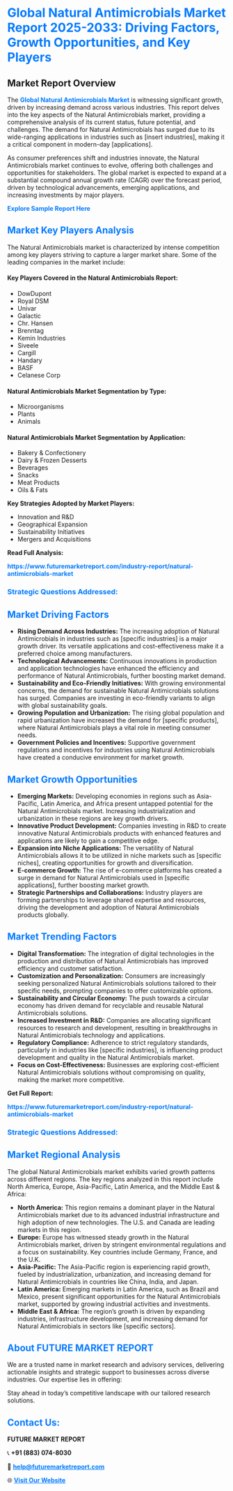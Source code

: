 <h1 style="color: #007BFF;">Global Natural Antimicrobials Market Report 2025-2033: Driving Factors, Growth Opportunities, and Key Players</h1>

<section id="overview">
<h2>Market Report Overview</h2>
<p>The <a href="https://www.futuremarketreport.com/industry-report/natural-antimicrobials-market" style="color: #007BFF; text-decoration: none;"><strong>Global Natural Antimicrobials Market</strong></a> is witnessing significant growth, driven by increasing demand across various industries. This report delves into the key aspects of the Natural Antimicrobials market, providing a comprehensive analysis of its current status, future potential, and challenges. The demand for Natural Antimicrobials has surged due to its wide-ranging applications in industries such as [insert industries], making it a critical component in modern-day [applications].</p>
<p>As consumer preferences shift and industries innovate, the Natural Antimicrobials market continues to evolve, offering both challenges and opportunities for stakeholders. The global market is expected to expand at a substantial compound annual growth rate (CAGR) over the forecast period, driven by technological advancements, emerging applications, and increasing investments by major players.</p>
</section>

<section id="overview">
<p><a href="https://www.futuremarketreport.com/request-sample/reportId=63699" style="color: #007BFF; text-decoration: none;"><strong>Explore Sample Report Here</strong></a></p>
</section>

<section id="key-players">
<h2 style="color: #007BFF;">Market Key Players Analysis</h2>
<p>The Natural Antimicrobials market is characterized by intense competition among key players striving to capture a larger market share. Some of the leading companies in the market include:</p>
<h4>Key Players Covered in the Natural Antimicrobials Report:</h4>
<ul><li>DowDupont</li><li>Royal DSM</li><li>Univar</li><li>Galactic</li><li>Chr. Hansen</li><li>Brenntag</li><li>Kemin Industries</li><li>Siveele</li><li>Cargill</li><li>Handary</li><li>BASF</li><li>Celanese Corp</li></ul>
<h4>Natural Antimicrobials Market Segmentation by Type:</h4>
<ul><li>Microorganisms</li><li>Plants</li><li>Animals</li></ul>

<h4>Natural Antimicrobials Market Segmentation by Application:</h4>
<ul><li>Bakery &amp; Confectionery</li><li>Dairy &amp; Frozen Desserts</li><li>Beverages</li><li>Snacks</li><li>Meat Products</li><li>Oils &amp; Fats</li></ul>
<p><strong>Key Strategies Adopted by Market Players:</strong></p>
<ul>
<li>Innovation and R&D</li>
<li>Geographical Expansion</li>
<li>Sustainability Initiatives</li>
<li>Mergers and Acquisitions</li>
</ul>
</section>

<section>
<p><strong>Read Full Analysis: </strong></p><a href="https://www.futuremarketreport.com/industry-report/natural-antimicrobials-market" style="color: #007BFF; text-decoration: none;"><strong>https://www.futuremarketreport.com/industry-report/natural-antimicrobials-market</strong></a>
<h3 style="color: #007BFF;">Strategic Questions Addressed:</h3>
</section>

<section id="driving-factors">
<h2 style="color: #007BFF;">Market Driving Factors</h2>
<ul>
<li><strong>Rising Demand Across Industries:</strong> The increasing adoption of Natural Antimicrobials in industries such as [specific industries] is a major growth driver. Its versatile applications and cost-effectiveness make it a preferred choice among manufacturers.</li>
<li><strong>Technological Advancements:</strong> Continuous innovations in production and application technologies have enhanced the efficiency and performance of Natural Antimicrobials, further boosting market demand.</li>
<li><strong>Sustainability and Eco-Friendly Initiatives:</strong> With growing environmental concerns, the demand for sustainable Natural Antimicrobials solutions has surged. Companies are investing in eco-friendly variants to align with global sustainability goals.</li>
<li><strong>Growing Population and Urbanization:</strong> The rising global population and rapid urbanization have increased the demand for [specific products], where Natural Antimicrobials plays a vital role in meeting consumer needs.</li>
<li><strong>Government Policies and Incentives:</strong> Supportive government regulations and incentives for industries using Natural Antimicrobials have created a conducive environment for market growth.</li>
</ul>
</section>

<section id="growth-opportunities">
<h2 style="color: #007BFF;">Market Growth Opportunities</h2>
<ul>
<li><strong>Emerging Markets:</strong> Developing economies in regions such as Asia-Pacific, Latin America, and Africa present untapped potential for the Natural Antimicrobials market. Increasing industrialization and urbanization in these regions are key growth drivers.</li>
<li><strong>Innovative Product Development:</strong> Companies investing in R&D to create innovative Natural Antimicrobials products with enhanced features and applications are likely to gain a competitive edge.</li>
<li><strong>Expansion into Niche Applications:</strong> The versatility of Natural Antimicrobials allows it to be utilized in niche markets such as [specific niches], creating opportunities for growth and diversification.</li>
<li><strong>E-commerce Growth:</strong> The rise of e-commerce platforms has created a surge in demand for Natural Antimicrobials used in [specific applications], further boosting market growth.</li>
<li><strong>Strategic Partnerships and Collaborations:</strong> Industry players are forming partnerships to leverage shared expertise and resources, driving the development and adoption of Natural Antimicrobials products globally.</li>
</ul>
</section>

<section id="trending-factors">
<h2 style="color: #007BFF;">Market Trending Factors</h2>
<ul>
<li><strong>Digital Transformation:</strong> The integration of digital technologies in the production and distribution of Natural Antimicrobials has improved efficiency and customer satisfaction.</li>
<li><strong>Customization and Personalization:</strong> Consumers are increasingly seeking personalized Natural Antimicrobials solutions tailored to their specific needs, prompting companies to offer customizable options.</li>
<li><strong>Sustainability and Circular Economy:</strong> The push towards a circular economy has driven demand for recyclable and reusable Natural Antimicrobials solutions.</li>
<li><strong>Increased Investment in R&D:</strong> Companies are allocating significant resources to research and development, resulting in breakthroughs in Natural Antimicrobials technology and applications.</li>
<li><strong>Regulatory Compliance:</strong> Adherence to strict regulatory standards, particularly in industries like [specific industries], is influencing product development and quality in the Natural Antimicrobials market.</li>
<li><strong>Focus on Cost-Effectiveness:</strong> Businesses are exploring cost-efficient Natural Antimicrobials solutions without compromising on quality, making the market more competitive.</li>
</ul>
</section>

<section>
<p><strong>Get Full Report: </strong></p><a href="https://www.futuremarketreport.com/industry-report/natural-antimicrobials-market" style="color: #007BFF; text-decoration: none;"><strong>https://www.futuremarketreport.com/industry-report/natural-antimicrobials-market</strong></a>
<h3 style="color: #007BFF;">Strategic Questions Addressed:</h3>
</section>


<section id="regional-analysis">
<h2 style="color: #007BFF;">Market Regional Analysis</h2>
<p>The global Natural Antimicrobials market exhibits varied growth patterns across different regions. The key regions analyzed in this report include North America, Europe, Asia-Pacific, Latin America, and the Middle East & Africa:</p>
<ul>
<li><strong>North America:</strong> This region remains a dominant player in the Natural Antimicrobials market due to its advanced industrial infrastructure and high adoption of new technologies. The U.S. and Canada are leading markets in this region.</li>
<li><strong>Europe:</strong> Europe has witnessed steady growth in the Natural Antimicrobials market, driven by stringent environmental regulations and a focus on sustainability. Key countries include Germany, France, and the U.K.</li>
<li><strong>Asia-Pacific:</strong> The Asia-Pacific region is experiencing rapid growth, fueled by industrialization, urbanization, and increasing demand for Natural Antimicrobials in countries like China, India, and Japan.</li>
<li><strong>Latin America:</strong> Emerging markets in Latin America, such as Brazil and Mexico, present significant opportunities for the Natural Antimicrobials market, supported by growing industrial activities and investments.</li>
<li><strong>Middle East & Africa:</strong> The region’s growth is driven by expanding industries, infrastructure development, and increasing demand for Natural Antimicrobials in sectors like [specific sectors].</li>
</ul>
</section>

<footer>
<h2 style="color: #007BFF;">About FUTURE MARKET REPORT</h2>
<p>We are a trusted name in market research and advisory services, delivering actionable insights and strategic support to businesses across diverse industries. Our expertise lies in offering:</p>

<p>Stay ahead in today’s competitive landscape with our tailored research solutions.</p>

<h2 style="color: #007BFF;">Contact Us:</h2>
<p><strong>FUTURE MARKET REPORT</strong></p>
<p>📞 <strong>+91 (883) 074-8030</strong></p>
<p>📧 <strong><a href="mailto:help@futuremarketreport.com" style="color: #007BFF;">help@futuremarketreport.com</a></strong></p>
<p>🌐 <strong><a href="https://www.futuremarketreport.com/" style="color: #007BFF;">Visit Our Website</a></strong></p>
</footer>